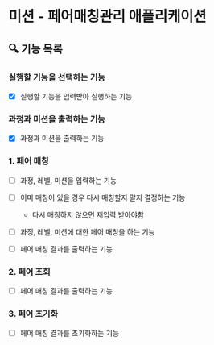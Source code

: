 # 미션 - 페어매칭관리 애플리케이션

## 🔍 기능 목록

### 실행할 기능을 선택하는 기능

- [x] 실행할 기능을 입력받아 실행하는 기능

### 과정과 미션을 출력하는 기능

- [x] 과정과 미션을 출력하는 기능

### 1. 페어 매칭

- [ ] 과정, 레벨, 미션을 입력하는 기능

- [ ] 이미 매칭이 있을 경우 다시 매칭할지 말지 결정하는 기능
  - 다시 매칭하지 않으면 재입력 받아야함

- [ ] 과정, 레벨, 미션에 대한 페어 매칭을 하는 기능

- [ ] 페어 매칭 결과를 출력하는 기능

### 2. 페어 조회

- [ ] 페어 매칭 결과를 출력하는 기능

### 3. 페어 초기화

- [ ] 페어 매칭 결과를 초기화하는 기능
